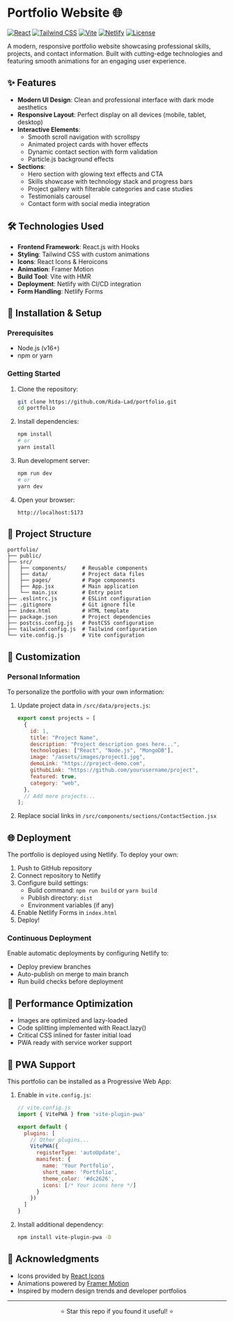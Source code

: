 # Portfolio Website 🌐

[![React](https://img.shields.io/badge/React-20232A?style=for-the-badge&logo=react&logoColor=61DAFB)](https://reactjs.org/)
[![Tailwind CSS](https://img.shields.io/badge/Tailwind_CSS-38B2AC?style=for-the-badge&logo=tailwind-css&logoColor=white)](https://tailwindcss.com/)
[![Vite](https://img.shields.io/badge/Vite-B73BFE?style=for-the-badge&logo=vite&logoColor=FFD62E)](https://vitejs.dev/)
[![Netlify](https://img.shields.io/badge/Netlify-00C7B7?style=for-the-badge&logo=netlify&logoColor=white)](https://www.netlify.com/)
[![License](https://img.shields.io/badge/License-MIT-yellow.svg?style=for-the-badge)](https://opensource.org/licenses/MIT)

A modern, responsive portfolio website showcasing professional skills, projects, and contact information. Built with cutting-edge technologies and featuring smooth animations for an engaging user experience.

## ✨ Features

- **Modern UI Design**: Clean and professional interface with dark mode aesthetics
- **Responsive Layout**: Perfect display on all devices (mobile, tablet, desktop)
- **Interactive Elements**:
  - Smooth scroll navigation with scrollspy
  - Animated project cards with hover effects
  - Dynamic contact section with form validation
  - Particle.js background effects
- **Sections**:
  - Hero section with glowing text effects and CTA
  - Skills showcase with technology stack and progress bars
  - Project gallery with filterable categories and case studies
  - Testimonials carousel
  - Contact form with social media integration

## 🛠️ Technologies Used

- **Frontend Framework**: React.js with Hooks
- **Styling**: Tailwind CSS with custom animations
- **Icons**: React Icons & Heroicons
- **Animation**: Framer Motion
- **Build Tool**: Vite with HMR
- **Deployment**: Netlify with CI/CD integration
- **Form Handling**: Netlify Forms

## 🚀 Installation & Setup

### Prerequisites
- Node.js (v16+)
- npm or yarn

### Getting Started

1. Clone the repository:
   ```bash
   git clone https://github.com/Rida-Lad/portfolio.git
   cd portfolio
   ```

2. Install dependencies:
   ```bash
   npm install
   # or
   yarn install
   ```

3. Run development server:
   ```bash
   npm run dev
   # or
   yarn dev
   ```

4. Open your browser:
   ```
   http://localhost:5173
   ```

## 📁 Project Structure

```
portfolio/
├── public/
├── src/
│   ├── components/     # Reusable components
│   ├── data/           # Project data files
│   ├── pages/          # Page components
│   ├── App.jsx         # Main application
│   └── main.jsx        # Entry point
├── .eslintrc.js        # ESLint configuration
├── .gitignore          # Git ignore file
├── index.html          # HTML template
├── package.json        # Project dependencies
├── postcss.config.js   # PostCSS configuration
├── tailwind.config.js  # Tailwind configuration
└── vite.config.js      # Vite configuration
```

## 🎨 Customization

### Personal Information
To personalize the portfolio with your own information:

1. Update project data in `/src/data/projects.js`:
   ```javascript
   export const projects = [
     {
       id: 1,
       title: "Project Name",
       description: "Project description goes here...",
       technologies: ["React", "Node.js", "MongoDB"],
       image: "/assets/images/project1.jpg",
       demoLink: "https://project-demo.com",
       githubLink: "https://github.com/yourusername/project",
       featured: true,
       category: "web",
     },
     // Add more projects...
   ];
   ```


2. Replace social links in `/src/components/sections/ContactSection.jsx`

## 🌐 Deployment

The portfolio is deployed using Netlify. To deploy your own:

1. Push to GitHub repository
2. Connect repository to Netlify
3. Configure build settings:
   - Build command: `npm run build` or `yarn build`
   - Publish directory: `dist`
   - Environment variables (if any)
4. Enable Netlify Forms in `index.html`
5. Deploy!

### Continuous Deployment

Enable automatic deployments by configuring Netlify to:
- Deploy preview branches
- Auto-publish on merge to main branch
- Run build checks before deployment

## 🔧 Performance Optimization

- Images are optimized and lazy-loaded
- Code splitting implemented with React.lazy()
- Critical CSS inlined for faster initial load
- PWA ready with service worker support

## 📱 PWA Support

This portfolio can be installed as a Progressive Web App:

1. Enable in `vite.config.js`:
   ```javascript
   // vite.config.js
   import { VitePWA } from 'vite-plugin-pwa'

   export default {
     plugins: [
       // Other plugins...
       VitePWA({
         registerType: 'autoUpdate',
         manifest: {
           name: 'Your Portfolio',
           short_name: 'Portfolio',
           theme_color: '#dc2626',
           icons: [/* Your icons here */]
         }
       })
     ]
   }
   ```

2. Install additional dependency:
   ```bash
   npm install vite-plugin-pwa -D
   ```


## 🙏 Acknowledgments

- Icons provided by [React Icons](https://react-icons.github.io/react-icons/)
- Animations powered by [Framer Motion](https://www.framer.com/motion/)
- Inspired by modern design trends and developer portfolios

---

<div align="center">
  <p>⭐ Star this repo if you found it useful! ⭐</p>
</div>
